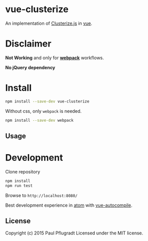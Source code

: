 # vue-clusterize

An implementation of [Clusterize.js](https://nexts.github.io/Clusterize.js/) in [vue](http://vuejs.org/).

# Disclaimer

**Not Working** and only for [**webpack**](https://webpack.github.io/) workflows.

**No jQuery dependency**

# Install

```sh
npm install --save-dev vue-clusterize
```
Without css, only `webpack` is needed.
```sh
npm install --save-dev webpack
```

## Usage

# Development
Clone repository
```sh
npm install
npm run test
```
Browse to `http://localhost:8080/`

Best development experience in [atom](https://atom.io/) with [vue-autocompile](https://atom.io/packages/vue-autocompile).

## License
Copyright (c) 2015 Paul Pflugradt
Licensed under the MIT license.
